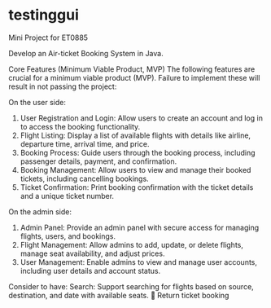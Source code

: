 # testinggui
Mini Project for ET0885

Develop an Air-ticket Booking System in Java.

Core Features (Minimum Viable Product, MVP)
The following features are crucial for a minimum viable product (MVP). Failure to implement
these will result in not passing the project:

On the user side:
1. User Registration and Login: Allow users to create an account and log in to access the booking
functionality.
2. Flight Listing: Display a list of available flights with details like airline, departure time, arrival
time, and price.
3. Booking Process: Guide users through the booking process, including passenger details,
payment, and confirmation.
4. Booking Management: Allow users to view and manage their booked tickets, including
cancelling bookings.
5. Ticket Confirmation: Print booking confirmation with the ticket details and a unique ticket
number.

On the admin side:
1. Admin Panel: Provide an admin panel with secure access for managing flights, users, and
bookings.
2. Flight Management: Allow admins to add, update, or delete flights, manage seat availability, and
adjust prices.
3. User Management: Enable admins to view and manage user accounts, including user details and
account status.


Consider to have:
Search: Support searching for flights based on source, destination, 
and date with available
seats.
 Return ticket booking